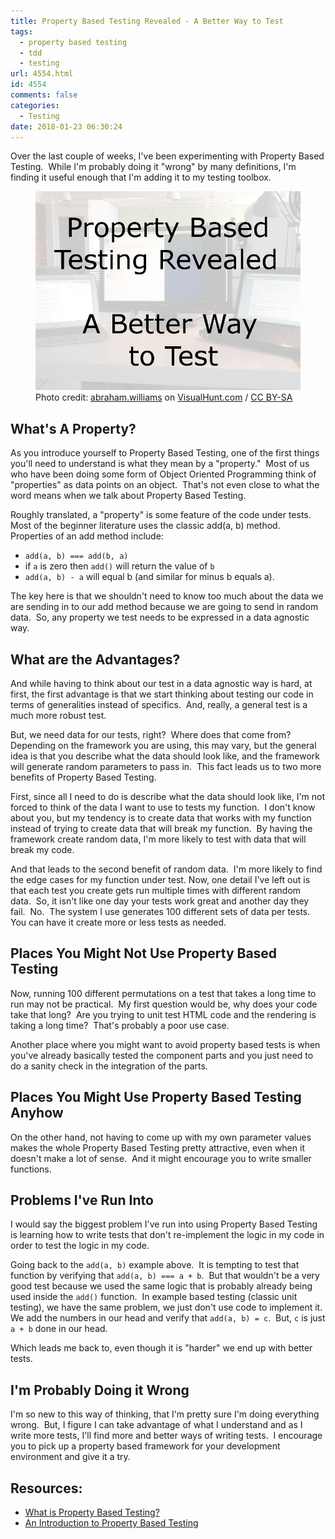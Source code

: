 ```yaml
---
title: Property Based Testing Revealed - A Better Way to Test
tags:
  - property based testing
  - tdd
  - testing
url: 4554.html
id: 4554
comments: false
categories:
  - Testing
date: 2018-01-23 06:30:24
---
```


Over the last couple of weeks, I've been experimenting with Property Based Testing.  While I'm probably doing it "wrong" by many definitions, I'm finding it useful enough that I'm adding it to my testing toolbox. <figure>![](/uploads/2018/01/2018-01-23.jpg "Property Based Testing Revealed - A Better Way to Test")<figcaption>Photo credit: [abraham.williams](//visualhunt.com/author/0651d3) on [VisualHunt.com](//visualhunt.com/re/284007) / [ CC BY-SA](//creativecommons.org/licenses/by-sa/2.0/)</figcaption></figure>

<!-- more --> 

What's A Property?
------------------

As you introduce yourself to Property Based Testing, one of the first things you'll need to understand is what they mean by a "property."  Most of us who have been doing some form of Object Oriented Programming think of "properties" as data points on an object.  That's not even close to what the word means when we talk about Property Based Testing. 

Roughly translated, a "property" is some feature of the code under tests.  Most of the beginner literature uses the classic add(a, b) method.  Properties of an add method include:

*   `add(a, b) === add(b, a)`
*   if `a` is zero then `add()` will return the value of `b`
*   `add(a, b) - a` will equal b (and similar for minus b equals a).

The key here is that we shouldn't need to know too much about the data we are sending in to our add method because we are going to send in random data.  So, any property we test needs to be expressed in a data agnostic way.

What are the Advantages?
------------------------

And while having to think about our test in a data agnostic way is hard, at first, the first advantage is that we start thinking about testing our code in terms of generalities instead of specifics.  And, really, a general test is a much more robust test. 

But, we need data for our tests, right?  Where does that come from?  Depending on the framework you are using, this may vary, but the general idea is that you describe what the data should look like, and the framework will generate random parameters to pass in.  This fact leads us to two more benefits of Property Based Testing. 

First, since all I need to do is describe what the data should look like, I'm not forced to think of the data I want to use to tests my function.  I don't know about you, but my tendency is to create data that works with my function instead of trying to create data that will break my function.  By having the framework create random data, I'm more likely to test with data that will break my code. 

And that leads to the second benefit of random data.  I'm more likely to find the edge cases for my function under test. Now, one detail I've left out is that each test you create gets run multiple times with different random data.  So, it isn't like one day your tests work great and another day they fail.  No.  The system I use generates 100 different sets of data per tests.  You can have it create more or less tests as needed.

Places You Might Not Use Property Based Testing
-----------------------------------------------

Now, running 100 different permutations on a test that takes a long time to run may not be practical.  My first question would be, why does your code take that long?  Are you trying to unit test HTML code and the rendering is taking a long time?  That's probably a poor use case. 

Another place where you might want to avoid property based tests is when you've already basically tested the component parts and you just need to do a sanity check in the integration of the parts.

Places You Might Use Property Based Testing Anyhow
--------------------------------------------------

On the other hand, not having to come up with my own parameter values makes the whole Property Based Testing pretty attractive, even when it doesn't make a lot of sense.  And it might encourage you to write smaller functions.

Problems I've Run Into
----------------------

I would say the biggest problem I've run into using Property Based Testing is learning how to write tests that don't re-implement the logic in my code in order to test the logic in my code. 

Going back to the `add(a, b)` example above.  It is tempting to test that function by verifying that `add(a, b) === a + b`.  But that wouldn't be a very good test because we used the same logic that is probably already being used inside the `add()` function.  In example based testing (classic unit testing), we have the same problem, we just don't use code to implement it.  We add the numbers in our head and verify that `add(a, b) = c`.  But, `c` is just `a + b` done in our head. 

Which leads me back to, even though it is "harder" we end up with better tests.

I'm Probably Doing it Wrong
---------------------------

I'm so new to this way of thinking, that I'm pretty sure I'm doing everything wrong.  But, I figure I can take advantage of what I understand and as I write more tests, I'll find more and better ways of writing tests.  I encourage you to pick up a property based framework for your development environment and give it a try.

Resources:
----------

*   [What is Property Based Testing?](//hypothesis.works/articles/what-is-property-based-testing/)
*   [An Introduction to Property Based Testing](//fsharpforfunandprofit.com/posts/property-based-testing/)
